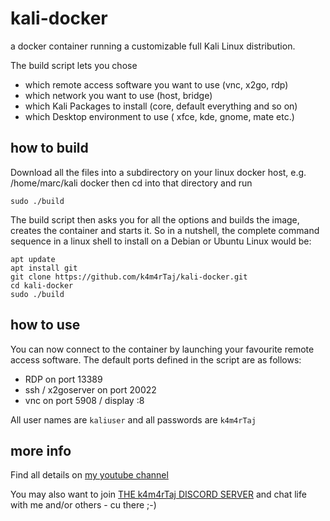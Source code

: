 # kali-docker

a docker container running a customizable full Kali Linux distribution.

The build script lets you chose

- which remote access software you want to use (vnc, x2go, rdp)
- which network you want to use  (host, bridge)
- which Kali Packages to install (core, default everything and so on)
- which Desktop environment to use ( xfce, kde, gnome, mate etc.)

## how to build

Download all the files into a subdirectory on your linux docker host, e.g. /home/marc/kali docker
then cd into that directory and run

    sudo ./build

The build script then asks you for all the options and builds the image, creates the container
and starts it. So in a nutshell, the complete command sequence in a linux shell to install on a Debian or Ubuntu Linux would be:

    apt update
    apt install git
    git clone https://github.com/k4m4rTaj/kali-docker.git
    cd kali-docker
    sudo ./build

## how to use

You can now connect to the container by launching your favourite remote access software. The default ports defined in the script are as follows:

- RDP on port 13389
- ssh / x2goserver on port 20022
- vnc on port 5908 / display :8

All user names are `kaliuser` and all passwords are `k4m4rTaj`

## more info

Find all details on [my youtube channel](https://www.youtube.com/k4m4rTaj)

You may also want to join [THE k4m4rTaj DISCORD SERVER](https://discord.com/invite/DXnfBUG) and chat life with me and/or others - cu there ;-)